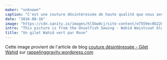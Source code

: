 ```yaml
---
maker: "unknown"
caption: "C'est une couture désintéressée de haute qualité que nous avons ici"
date: "2016-08-16"
image: "https://cdn.sanity.io/images/hl5bw8cj/site-content/e7559ec0b220cf12bf7457c3816db1771737b30f-579x699.jpg"
intro: "This picture is from the Unselfish Sewing - Wahid Waistcoat blogpost on rememberinggravity.wordpress.com"
title: "Un gilet Wahid vert par Rose"
---
```



Cette image provient de l'article de blog [couture désintéressée - Gilet Wahid](https://rememberinggravity.wordpress.com/2016/08/17/unselfish-sewing-wahid-waistcoat/) sur [rappelinggravity.wordpress.com](https://rememberinggravity.wordpress.com/)

